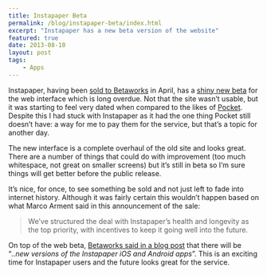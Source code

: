 ```yaml
---
title: Instapaper Beta
permalink: /blog/instapaper-beta/index.html
excerpt: "Instapaper has a new beta version of the website"
featured: true
date: 2013-08-10
layout: post
tags:
    - Apps
---
```


Instapaper, having been [sold to Betaworks](http://www.marco.org/2013-04-25/instapaper-next-generation) in April, has a [shiny new beta](http://beta.instapaper.com) for the web interface which is long overdue. Not that the site wasn’t usable, but it was starting to feel very dated when compared to the likes of [Pocket](http://getpocket.com). Despite this I had stuck with Instapaper as it had the one thing Pocket still doesn’t have: a way for me to pay them for the service, but that’s a topic for another day.

The new interface is a complete overhaul of the old site and looks great. There are a number of things that could do with improvement (too much whitespace, not great on smaller screens) but it’s still in beta so I’m sure things will get better before the public release.

It’s nice, for once, to see something be sold and not just left to fade into internet history. Although it was fairly certain this wouldn’t happen based on what Marco Arment said in this announcement of the sale:

> We’ve structured the deal with Instapaper’s health and longevity as the top priority, with incentives to keep it going well into the future.

On top of the web beta, [Betaworks said in a blog post](http://blog.instapaper.com/post/57817543037) that there will be “_..new versions of the Instapaper iOS and Android apps_”. This is an exciting time for Instapaper users and the future looks great for the service.